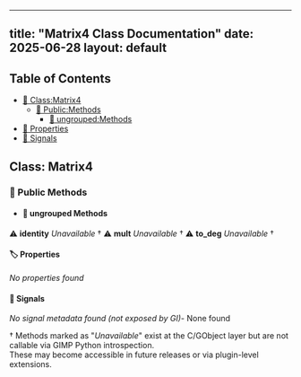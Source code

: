 <!-- Formatted by A³BS formatter.py -->
<!-- Generated by A³BS document.py -->
---
title: "Matrix4 Class Documentation"
date: 2025-06-28
layout: default
---

## Table of Contents
- [🔧 Class:Matrix4](#class-matrix4)
  - [ 🔹 Public:Methods](#public-methods)
    - [ 🔹 ungrouped:Methods](#ungrouped-methods)
- [🔧 Properties](#properties-)
- [🔧 Signals](#signals-)
## Class: Matrix4
### 🔹 Public Methods
<a name="public-methods"></a>
- #### 🔹 ungrouped Methods
<a name="ungrouped-methods"></a>
⚠️ **identity** _Unavailable_ †
⚠️ **mult** _Unavailable_ †
⚠️ **to_deg** _Unavailable_ †
#### 🏷️ Properties
<a name="properties-"></a>
_No properties found_
#### 📣 Signals
<a name="signals-"></a>
_No signal metadata found (not exposed by GI)_- None found

† Methods marked as "_Unavailable_" exist at the C/GObject layer but are not callable via GIMP Python introspection.  
These may become accessible in future releases or via plugin-level extensions.